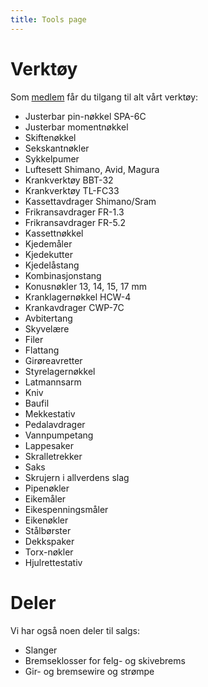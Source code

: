```yaml
---
title: Tools page
---
```

# Verktøy

Som <a href="/membership">medlem</a> får du tilgang til alt vårt verktøy:

- Justerbar pin-nøkkel SPA-6C
- Justerbar momentnøkkel
- Skiftenøkkel
- Sekskantnøkler
- Sykkelpumer
- Luftesett Shimano, Avid, Magura
- Krankverktøy BBT-32
- Krankverktøy TL-FC33
- Kassettavdrager Shimano/Sram
- Frikransavdrager FR-1.3
- Frikransavdrager FR-5.2
- Kassettnøkkel
- Kjedemåler
- Kjedekutter
- Kjedelåstang
- Kombinasjonstang
- Konusnøkler 13, 14, 15, 17 mm
- Kranklagernøkkel HCW-4
- Krankavdrager CWP-7C
- Avbitertang
- Skyvelære
- Filer
- Flattang
- Girøreavretter
- Styrelagernøkkel
- Latmannsarm
- Kniv
- Baufil
- Mekkestativ
- Pedalavdrager
- Vannpumpetang
- Lappesaker
- Skralletrekker
- Saks
- Skrujern i allverdens slag
- Pipenøkler
- Eikemåler
- Eikespenningsmåler
- Eikenøkler
- Stålbørster
- Dekkspaker
- Torx-nøkler
- Hjulrettestativ

# Deler

Vi har også noen deler til salgs:

- Slanger
- Bremseklosser for felg- og skivebrems
- Gir- og bremsewire og strømpe
